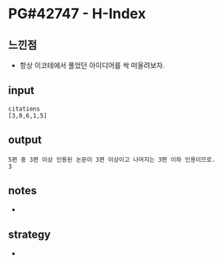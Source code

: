 # PG#42747 - H-Index

## 느낀점
* 항상 이코테에서 풀었던 아이디어를 싹 떠올려보자.

## input
```
citations
[3,0,6,1,5]
```

## output
```
5편 중 3편 이상 인용된 논문이 3편 이상이고 나머지는 3편 이하 인용이므로.
3
```

## notes
* 

## strategy
* 
